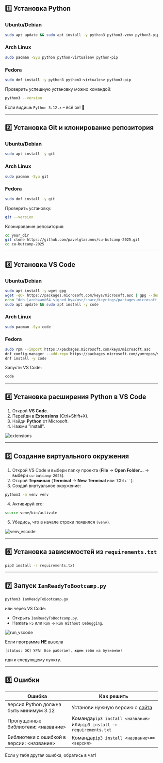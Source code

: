 
## 1️⃣ Установка Python

### Ubuntu/Debian

```sh
sudo apt update && sudo apt install -y python3 python3-venv python3-pip
```

### Arch Linux

```sh
sudo pacman -Syu python python-virtualenv python-pip
```

### Fedora

```sh
sudo dnf install -y python3 python3-virtualenv python3-pip
```

Проверить успешную установку можно командой:

```sh
python3 --version
```

Если видишь `Python 3.12.x` – всё ок! 🎉


---

## 2️⃣ Установка Git и клонирование репозитория

### Ubuntu/Debian

```sh
sudo apt install -y git
```

### Arch Linux

```sh
sudo pacman -Syu git
```

### Fedora

```sh
sudo dnf install -y git
```

Проверить установку:

```sh
git --version
```

Клонирование репозитория:

```sh
cd your_dir
git clone https://github.com/pavelglazunov/cu-butcamp-2025.git
cd cu-butcamp-2025
```


---

## 3️⃣ Установка VS Code

### Ubuntu/Debian

```sh
sudo apt install -y wget gpg
wget -qO- https://packages.microsoft.com/keys/microsoft.asc | gpg --dearmor | sudo tee /usr/share/keyrings/packages.microsoft.gpg > /dev/null
echo "deb [arch=amd64 signed-by=/usr/share/keyrings/packages.microsoft.gpg] https://packages.microsoft.com/repos/code stable main" | sudo tee /etc/apt/sources.list.d/vscode.list > /dev/null
sudo apt update && sudo apt install -y code
```

### Arch Linux

```sh
sudo pacman -Syu code
```

### Fedora

```sh
sudo rpm --import https://packages.microsoft.com/keys/microsoft.asc
dnf config-manager --add-repo https://packages.microsoft.com/yumrepos/vscode
dnf install -y code
```

Запусти VS Code:

```sh
code
```


---

## 4️⃣ Установка расширения Python в VS Code

1. Открой **VS Code**.
2. Перейди в **Extensions** (Ctrl+Shift+X).
3. Найди **Python** от Microsoft.
4. Нажми "Install".

![extensions](https://github.com/pavelglazunov/cu-bootcamp-2025/blob/main/docs/static/extansions.png)


---

## 5️⃣ Создание виртуального окружения

1. Открой VS Code и выбери папку проекта (**File** → **Open Folder...** → выбери `cu-butcamp-2025`).
2. Открой **Терминал** (**Terminal** → **New Terminal** или `Ctrl+`` ).
3. Создай виртуальное окружение:

```sh
python3 -m venv venv
```

4. Активируй его:

```sh
source venv/bin/activate
```

5. Убедись, что в начале строки появился `(venv)`.

![venv_vscode](https://github.com/pavelglazunov/cu-bootcamp-2025/blob/main/docs/static/venv_vscode.png)

---

## 6️⃣ Установка зависимостей из `requirements.txt`

```sh
pip3 install -r requirements.txt
```

---

## 7️⃣ Запуск `IamReadyToBootcamp.py`

```sh
python3 IamReadyToBootcamp.go
```

или через VS Code:

- Открыть `IamReadyToBootcamp.py`.
- Нажать `F5` или `Run` → `Run Without Debugging`.

![run_vscode](https://github.com/pavelglazunov/cu-bootcamp-2025/blob/main/docs/static/run_vscode.png)

Если программа **НЕ** вывела

`[status: OK] УРА! Все работает, ждем тебя на буткемпе!`

иди к следующему пункту.

---

## 8️⃣ Ошибки

|Ошибка|Как решить|
|---|---|
|версия Python должна быть минимум 3.12|Установи нужную версию с [сайта](https://www.python.org/downloads/)|
|Пропущенные библиотеки: <название>|Команда`pip3 install <название>` или`pip3 install -r requirements.txt`|
|Библиотеки с ошибкой в версии: <название>|Команда`pip3 install <название>==<версия>`|

Если у тебя другая ошибка, обратись в чат!
